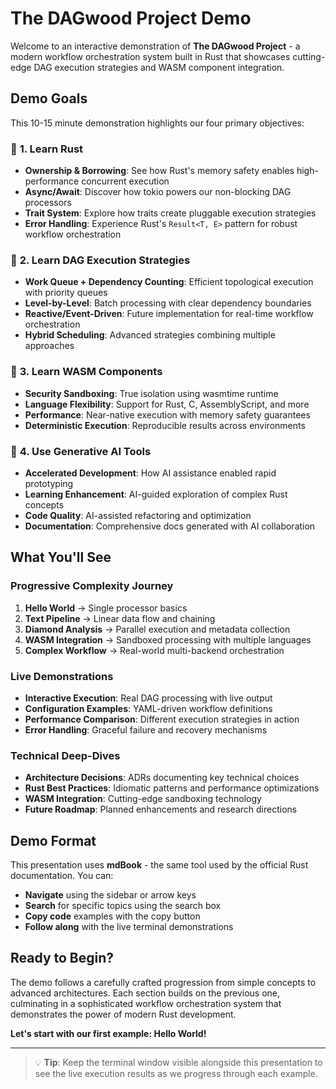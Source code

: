 # The DAGwood Project Demo

Welcome to an interactive demonstration of **The DAGwood Project** - a modern workflow orchestration system built in Rust that showcases cutting-edge DAG execution strategies and WASM component integration.

## Demo Goals

This 10-15 minute demonstration highlights our four primary objectives:

### 🦀 **1. Learn Rust**
- **Ownership & Borrowing**: See how Rust's memory safety enables high-performance concurrent execution
- **Async/Await**: Discover how tokio powers our non-blocking DAG processors  
- **Trait System**: Explore how traits create pluggable execution strategies
- **Error Handling**: Experience Rust's `Result<T, E>` pattern for robust workflow orchestration

### 🔄 **2. Learn DAG Execution Strategies**
- **Work Queue + Dependency Counting**: Efficient topological execution with priority queues
- **Level-by-Level**: Batch processing with clear dependency boundaries
- **Reactive/Event-Driven**: Future implementation for real-time workflow orchestration
- **Hybrid Scheduling**: Advanced strategies combining multiple approaches

### 🧩 **3. Learn WASM Components**
- **Security Sandboxing**: True isolation using wasmtime runtime
- **Language Flexibility**: Support for Rust, C, AssemblyScript, and more
- **Performance**: Near-native execution with memory safety guarantees
- **Deterministic Execution**: Reproducible results across environments

### 🤖 **4. Use Generative AI Tools**
- **Accelerated Development**: How AI assistance enabled rapid prototyping
- **Learning Enhancement**: AI-guided exploration of complex Rust concepts
- **Code Quality**: AI-assisted refactoring and optimization
- **Documentation**: Comprehensive docs generated with AI collaboration

## What You'll See

### Progressive Complexity Journey
1. **Hello World** → Single processor basics
2. **Text Pipeline** → Linear data flow and chaining  
3. **Diamond Analysis** → Parallel execution and metadata collection
4. **WASM Integration** → Sandboxed processing with multiple languages
5. **Complex Workflow** → Real-world multi-backend orchestration

### Live Demonstrations
- **Interactive Execution**: Real DAG processing with live output
- **Configuration Examples**: YAML-driven workflow definitions
- **Performance Comparison**: Different execution strategies in action
- **Error Handling**: Graceful failure and recovery mechanisms

### Technical Deep-Dives
- **Architecture Decisions**: ADRs documenting key technical choices
- **Rust Best Practices**: Idiomatic patterns and performance optimizations
- **WASM Integration**: Cutting-edge sandboxing technology
- **Future Roadmap**: Planned enhancements and research directions

## Demo Format

This presentation uses **mdBook** - the same tool used by the official Rust documentation. You can:

- **Navigate** using the sidebar or arrow keys
- **Search** for specific topics using the search box
- **Copy code** examples with the copy button
- **Follow along** with the live terminal demonstrations

## Ready to Begin?

The demo follows a carefully crafted progression from simple concepts to advanced architectures. Each section builds on the previous one, culminating in a sophisticated workflow orchestration system that demonstrates the power of modern Rust development.

**Let's start with our first example: Hello World!**

---

> 💡 **Tip**: Keep the terminal window visible alongside this presentation to see the live execution results as we progress through each example.
